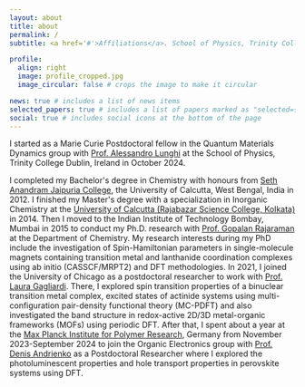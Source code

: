 ```yaml
---
layout: about
title: about
permalink: /
subtitle: <a href='#'>Affiliations</a>. School of Physics, Trinity College Dublin

profile:
  align: right
  image: profile_cropped.jpg
  image_circular: false # crops the image to make it circular

news: true # includes a list of news items
selected_papers: true # includes a list of papers marked as "selected={true}"
social: true # includes social icons at the bottom of the page
---
```


I started as a Marie Curie Postdoctoral fellow in the Quantum Materials Dynamics group with [Prof. Alessandro Lunghi](https://www.tcd.ie/physics/research/groups/quantum-materials-dynamics/) at the School of Physics, Trinity College Dublin, Ireland in October 2024.

I completed my Bachelor's degree in Chemistry with honours from [Seth Anandram Jaipuria College](https://www.sajaipuriacollege.ac.in/), the University of Calcutta, West Bengal, India in 2012. I finished my Master's degree with a specialization in Inorganic Chemistry at the [University of Calcutta (Rajabazar Science College, Kolkata)](https://www.caluniv.ac.in/academic/Chemistry.html) in 2014. Then I moved to the Indian Institute of Technology Bombay, Mumbai in 2015 to conduct my Ph.D. research with [Prof. Gopalan Rajaraman](https://www.chem.iitb.ac.in/~rajaraman/) at the Department of Chemistry. My research interests during my PhD include the investigation of Spin-Hamiltonian parameters in single-molecule magnets containing transition metal and lanthanide coordination complexes using ab initio (CASSCF/MRPT2) and DFT methodologies. In 2021, I joined the University of Chicago as a postdoctoral researcher to work with [Prof. Laura Gagliardi](https://gagliardigroup.uchicago.edu/). There, I explored spin transition properties of a binuclear transition metal complex, excited states of actinide systems using multi-configuration pair-density functional theory (MC-PDFT) and also investigated the band structure in redox-active 2D/3D metal-organic frameworks (MOFs) using periodic DFT. After that, I spent about a year at the [Max Planck Institute for Polymer Research](https://www.mpip-mainz.mpg.de/), Germany from November 2023-September 2024 to join the Organic Electronics group with [Prof. Denis Andrienko](https://pages-andrienko-10bcaa2045685d6c9509367c68ef5f030a701b968e1f8e8.pages.mpip-mainz.mpg.de/people/sarkar/) as a Postdoctoral Researcher where I explored the photoluminescent properties and hole transport properties in perovskite systems using DFT.

